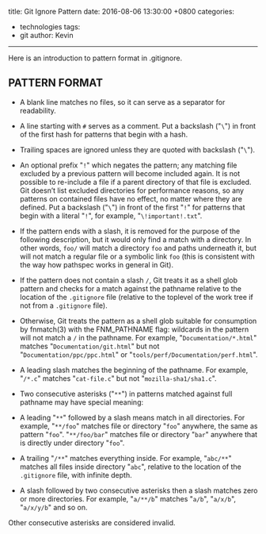 title: Git Ignore Pattern
date: 2016-08-06 13:30:00 +0800
categories:
 - technologies
tags:
 - git
author: Kevin
---

Here is an introduction to pattern format in .gitignore.

<!-- more -->

## PATTERN FORMAT

* A blank line matches no files, so it can serve as a separator for readability.

* A line starting with `#` serves as a comment. Put a backslash ("`\`") in front of the first hash for patterns that begin with a hash.

* Trailing spaces are ignored unless they are quoted with backslash ("`\`").

* An optional prefix "`!`" which negates the pattern; any matching file excluded by a previous pattern will become included again. It is not possible to re-include a file if a parent directory of that file is excluded. Git doesn’t list excluded directories for performance reasons, so any patterns on contained files have no effect, no matter where they are defined. Put a backslash ("`\`") in front of the first "`!`" for patterns that begin with a literal "`!`", for example, "`\!important!.txt`".

* If the pattern ends with a slash, it is removed for the purpose of the following description, but it would only find a match with a directory. In other words, `foo/` will match a directory `foo` and paths underneath it, but will not match a regular file or a symbolic link `foo` (this is consistent with the way how pathspec works in general in Git).

* If the pattern does not contain a slash `/`, Git treats it as a shell glob pattern and checks for a match against the pathname relative to the location of the `.gitignore` file (relative to the toplevel of the work tree if not from a `.gitignore` file).

* Otherwise, Git treats the pattern as a shell glob suitable for consumption by fnmatch(3) with the FNM_PATHNAME flag: wildcards in the pattern will not match a `/` in the pathname. For example, "`Documentation/*.html`" matches "`Documentation/git.html`" but not "`Documentation/ppc/ppc.html`" or "`tools/perf/Documentation/perf.html`".

* A leading slash matches the beginning of the pathname. For example, "`/*.c`" matches "`cat-file.c`" but not "`mozilla-sha1/sha1.c`".

* Two consecutive asterisks ("`**`") in patterns matched against full pathname may have special meaning:

* A leading "`**`" followed by a slash means match in all directories. For example, "`**/foo`" matches file or directory "`foo`" anywhere, the same as pattern "`foo`". "`**/foo/bar`" matches file or directory "`bar`" anywhere that is directly under directory "`foo`".

* A trailing "`/**`" matches everything inside. For example, "`abc/**`" matches all files inside directory "`abc`", relative to the location of the `.gitignore` file, with infinite depth.

* A slash followed by two consecutive asterisks then a slash matches zero or more directories. For example, "`a/**/b`" matches "`a/b`", "`a/x/b`", "`a/x/y/b`" and so on.

Other consecutive asterisks are considered invalid.


